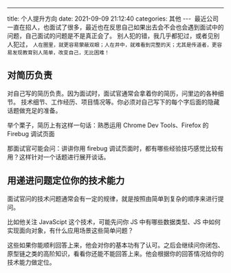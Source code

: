 ---
title: 个人提升方向
date: 2021-09-09 21:12:40
categories: 其他
--- 
最近公司一直在招人，也面试了很多，最近也在反思自己如果出去会不会也会遇到面试中的问题，自己面试的问题是不是真正会了。
别人犯的错，我几乎都犯过，或者见别人犯过，
`人在圈里，就更容易蒙蔽双眼；人在井中，就难看到完整的天；尤其是传道者，更容易发现教育别人简单，改变自己，无比困难！`
## 对简历负责
对自己写的简历负责。因为面试时，面试官通常会拿着你的简历，问里边的各种细节。 技术细节、工作经历、项目情况等。你必须对自己写下的每个字后面的隐藏话题做充足的准备。

举个栗子，简历上有这样一句话：熟悉运用 Chrome Dev Tools、Firefox 的 Firebug 调试页面

那面试官可能会问：讲讲你用 firebug 调试页面时，都有哪些经验技巧感觉比较有用？这样针对一个话题进行展开谈话。

## 用递进问题定位你的技术能力
面试官问的技术问题通常会有一定的规律，就是按照由简单到复杂的顺序来进行提问。

比如他关注 JavaScipt 这个技术，可能先问你 JS 中有哪些数据类型、JS 中如何实现面向对象，有什么应用场景这些简单问题？

这些如果你能顺利回答上来，他会对你的基本功有了认可。之后会继续问你闭包、原型链之类的高阶知识，看看你还能不能回答上来。他会根据你的回答情况给你的技术能力做定位。

